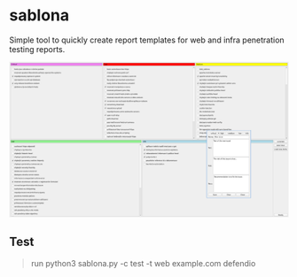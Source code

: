 # sablona
Simple tool to quickly create report templates for web and infra penetration testing reports.

![screenshot](https://github.com/kokokodak/sablona/blob/main/sablona-example.png?raw=true)


## Test
> run python3 sablona.py  -c test -t web example.com defendio


